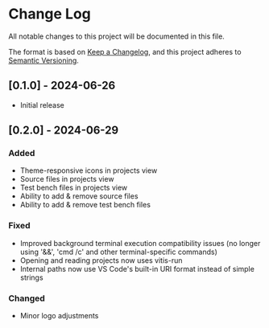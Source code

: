 # Change Log

All notable changes to this project will be documented in this file.

The format is based on [Keep a Changelog](https://keepachangelog.com/en/1.1.0/),
and this project adheres to [Semantic Versioning](https://semver.org/spec/v2.0.0.html).

## [0.1.0] - 2024-06-26

- Initial release

## [0.2.0] - 2024-06-29

### Added

- Theme-responsive icons in projects view
- Source files in projects view
- Test bench files in projects view
- Ability to add & remove source files
- Ability to add & remove test bench files

### Fixed

- Improved background terminal execution compatibility issues (no longer using '&&', 'cmd /c' and other terminal-specific commands)
- Opening and reading projects now uses vitis-run
- Internal paths now use VS Code's built-in URI format instead of simple strings

### Changed

- Minor logo adjustments